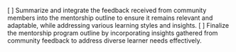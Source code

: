 [ ] Summarize and integrate the feedback received from community members into the mentorship outline to ensure it remains relevant and adaptable, while addressing various learning styles and insights.
[ ] Finalize the mentorship program outline by incorporating insights gathered from community feedback to address diverse learner needs effectively.